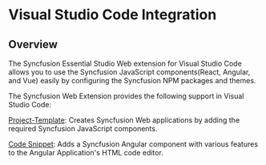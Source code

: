 # Visual Studio Code Integration

## Overview

The Syncfusion Essential Studio Web extension for Visual Studio Code allows you to use the Syncfusion JavaScript components(React, Angular, and Vue) easily by configuring the Syncfusion NPM packages and themes.

The Syncfusion Web Extension provides the following support in Visual Studio Code:

[Project-Template](https://help.syncfusion.com/extension/javascript-extension/visual-studio-code/create-project): Creates Syncfusion Web applications by adding the required Syncfusion JavaScript components.

[Code Snippet](./visual-studio-code-extensions/code-snippet):  Adds a Syncfusion Angular component with various features to the Angular Application's HTML code editor.